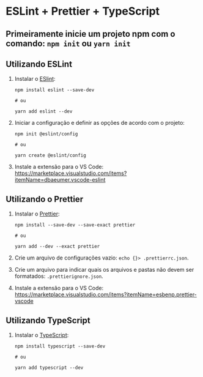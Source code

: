 # ESLint + Prettier + TypeScript

## Primeiramente inicie um projeto npm com o comando: `npm init` ou `yarn init`

## Utilizando ESLint

1. Instalar o [ESlint](https://eslint.org/docs/user-guide/getting-started):

    ```node
    npm install eslint --save-dev

    # ou

    yarn add eslint --dev
    ```

2. Iniciar a configuração e definir as opções de acordo com o projeto:

    ```node
    npm init @eslint/config

    # ou

    yarn create @eslint/config
    ```

3. Instale a extensão para o VS Code: https://marketplace.visualstudio.com/items?itemName=dbaeumer.vscode-eslint

## Utilizando o Prettier

1. Instalar o [Prettier](https://prettier.io/docs/en/install.html):

    ```node
    npm install --save-dev --save-exact prettier

    # ou

    yarn add --dev --exact prettier
    ```

2. Crie um arquivo de configurações vazio: `echo {}> .prettierrc.json`.

3. Crie um arquivo para indicar quais os arquivos e pastas não devem ser formatados: `.prettierignore.json`.

4. Instale a extensão para o VS Code: https://marketplace.visualstudio.com/items?itemName=esbenp.prettier-vscode

## Utilizando TypeScript

1. Instalar o [TypeScript](https://www.typescriptlang.org/download):

    ```node
    npm install typescript --save-dev

    # ou

    yarn add typescript --dev
    ```
